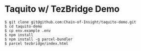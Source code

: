 # Taquito w/ TezBridge Demo

```
$ git clone git@github.com:Chain-of-Insight/taquito-demo.git
$ cd taquito-demo
$ cp env.example .env
$ npm install
$ npm install -g parcel-bundler
$ parcel tezbridge/index.html
```
